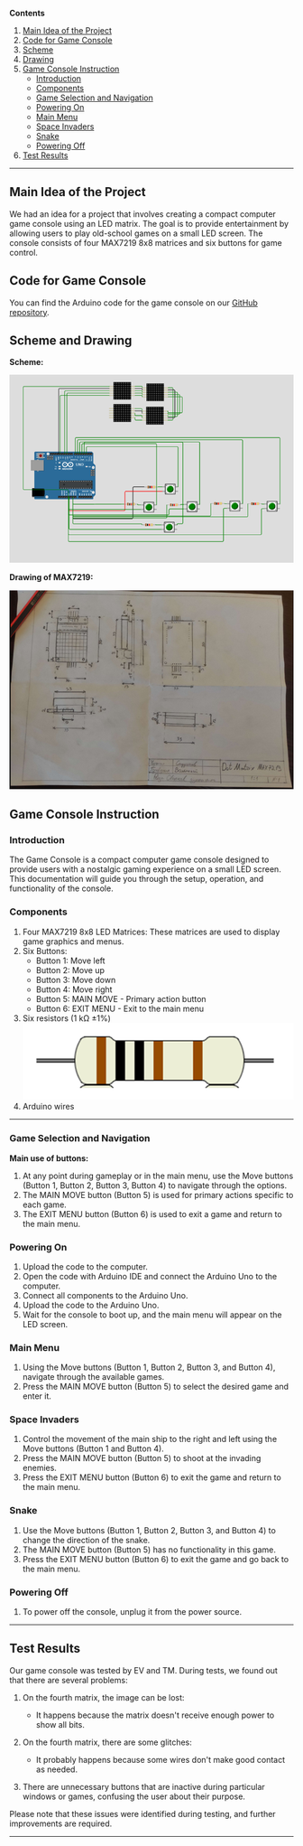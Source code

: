 **Contents**
1. [Main Idea of the Project](#main-idea-of-the-project)
2. [Code for Game Console](#code-for-game-console)
3. [Scheme](#scheme)
4. [Drawing](#drawing)
5. [Game Console Instruction](#game-console-instruction)
   - [Introduction](#introduction)
   - [Components](#components)
   - [Game Selection and Navigation](#game-selection-and-navigation)
   - [Powering On](#powering-on)
   - [Main Menu](#main-menu)
   - [Space Invaders](#space-invaders)
   - [Snake](#snake)
   - [Powering Off](#powering-off)
6. [Test Results](#test-results)
---

## Main Idea of the Project

We had an idea for a project that involves creating a compact computer game console using an LED matrix. The goal is to provide entertainment by allowing users to play old-school games on a small LED screen. The console consists of four MAX7219 8x8 matrices and six buttons for game control.

## Code for Game Console

You can find the Arduino code for the game console on our [GitHub repository]([https://github.com/your-repository](https://github.com/diliny867/Arduino-Game-Console-Project/blob/main/GameConsole.ino)).

## Scheme and Drawing

**Scheme:**

![Scheme](images/arduino-scheme.png)

**Drawing of MAX7219:**

![Drawing](images/MAX7219.png)

## Game Console Instruction

### Introduction

The Game Console is a compact computer game console designed to provide users with a nostalgic gaming experience on a small LED screen. This documentation will guide you through the setup, operation, and functionality of the console.

### Components

1. Four MAX7219 8x8 LED Matrices: These matrices are used to display game graphics and menus.
2. Six Buttons:
   - Button 1: Move left
   - Button 2: Move up
   - Button 3: Move down
   - Button 4: Move right
   - Button 5: MAIN MOVE - Primary action button
   - Button 6: EXIT MENU - Exit to the main menu
3. Six resistors (1 kΩ ±1%)
![resistor: brown, black, black, brown, brown](images/resistors-view.png)
5. Arduino wires

---

### Game Selection and Navigation

**Main use of buttons:**

1. At any point during gameplay or in the main menu, use the Move buttons (Button 1, Button 2, Button 3, Button 4) to navigate through the options.
2. The MAIN MOVE button (Button 5) is used for primary actions specific to each game.
3. The EXIT MENU button (Button 6) is used to exit a game and return to the main menu.

### Powering On

1. Upload the code to the computer.
2. Open the code with Arduino IDE and connect the Arduino Uno to the computer.
3. Connect all components to the Arduino Uno.
4. Upload the code to the Arduino Uno.
5. Wait for the console to boot up, and the main menu will appear on the LED screen.

### Main Menu

1. Using the Move buttons (Button 1, Button 2, Button 3, and Button 4), navigate through the available games.
2. Press the MAIN MOVE button (Button 5) to select the desired game and enter it.

### Space Invaders

1. Control the movement of the main ship to the right and left using the Move buttons (Button 1 and Button 4).
2. Press the MAIN MOVE button (Button 5) to shoot at the invading enemies.
3. Press the EXIT MENU button (Button 6) to exit the game and return to the main menu.

### Snake

1. Use the Move buttons (Button 1, Button 2, Button 3, and Button 4) to change the direction of the snake.
2. The MAIN MOVE button (Button 5) has no functionality in this game.
3. Press the EXIT MENU button (Button 6) to exit the game and go back to the main menu.

### Powering Off

1. To power off the console, unplug it from the power source.

---
## Test Results

Our game console was tested by EV and TM. During tests, we found out that there are several problems:

1. On the fourth matrix, the image can be lost:
   - It happens because the matrix doesn't receive enough power to show all bits.

2. On the fourth matrix, there are some glitches:
   - It probably happens because some wires don't make good contact as needed.

3. There are unnecessary buttons that are inactive during particular windows or games, confusing the user about their purpose.

Please note that these issues were identified during testing, and further improvements are required.

---
